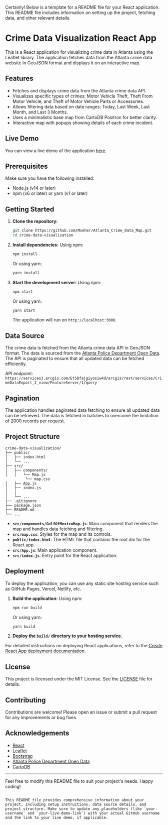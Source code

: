 Certainly! Below is a template for a README file for your React application. This README file includes information on setting up the project, fetching data, and other relevant details.


# Crime Data Visualization React App

This is a React application for visualizing crime data in Atlanta using the Leaflet library. The application fetches data from the Atlanta crime data website in GeoJSON format and displays it on an interactive map.

## Features

- Fetches and displays crime data from the Atlanta crime data API.
- Visualizes specific types of crimes: Motor Vehicle Theft, Theft From Motor Vehicle, and Theft of Motor Vehicle Parts or Accessories.
- Allows filtering data based on date ranges: Today, Last Week, Last Month, and Last 3 Months.
- Uses a minimalistic base map from CartoDB Positron for better clarity.
- Interactive map with popups showing details of each crime incident.

## Live Demo

You can view a live demo of the application [here](https://atlantacrimedata.netlify.app).

## Prerequisites

Make sure you have the following installed:

- Node.js (v14 or later)
- npm (v6 or later) or yarn (v1 or later)

## Getting Started

1. **Clone the repository:**
   ```sh
   git clone https://github.com/Mseher/Atlanta_Crime_Data_Map.git
   cd crime-data-visualization
   ```

2. **Install dependencies:**
   Using npm:
   ```sh
   npm install
   ```
   Or using yarn:
   ```sh
   yarn install
   ```

3. **Start the development server:**
   Using npm:
   ```sh
   npm start
   ```
   Or using yarn:
   ```sh
   yarn start
   ```

   The application will run on `http://localhost:3000`.

## Data Source

The crime data is fetched from the Atlanta crime data API in GeoJSON format. The data is sourced from the [Atlanta Police Department Open Data](https://opendata.atlantapd.org). The API is paginated to ensure that all updated data can be fetched efficiently.

API endpoint: `https://services3.arcgis.com/Et5Qfajgiyosiw4d/arcgis/rest/services/CrimeDataExport_2_view/FeatureServer/1/query`

## Pagination

The application handles paginated data fetching to ensure all updated data can be retrieved. The data is fetched in batches to overcome the limitation of 2000 records per request.

## Project Structure

```
crime-data-visualization/
├── public/
│   ├── index.html
│   └── ...
├── src/
│   ├── components/
│   │   └── Map.js
         └── map.css
│   ├── App.js
│   ├── index.js
│   |
│   └── ...
├── .gitignore
├── package.json
├── README.md
└── ...
```

- **`src/components/GulfOfMexicoMap.js`**: Main component that renders the map and handles data fetching and filtering.
- **`src/map.css`**: Styles for the map and its controls.
- **`public/index.html`**: The HTML file that contains the root div for the React app.
- **`src/App.js`**: Main application component.
- **`src/index.js`**: Entry point for the React application.

## Deployment

To deploy the application, you can use any static site hosting service such as GitHub Pages, Vercel, Netlify, etc.

1. **Build the application:**
   Using npm:
   ```sh
   npm run build
   ```
   Or using yarn:
   ```sh
   yarn build
   ```

2. **Deploy the `build/` directory to your hosting service.**

For detailed instructions on deploying React applications, refer to the [Create React App deployment documentation](https://create-react-app.dev/docs/deployment/).

## License

This project is licensed under the MIT License. See the [LICENSE](LICENSE) file for details.

## Contributing

Contributions are welcome! Please open an issue or submit a pull request for any improvements or bug fixes.

## Acknowledgements

- [React](https://reactjs.org/)
- [Leaflet](https://leafletjs.com/)
- [Bootstrap](https://getbootstrap.com/)
- [Atlanta Police Department Open Data](https://opendata.atlantapd.org)
- [CartoDB](https://carto.com/)

---

Feel free to modify this README file to suit your project's needs. Happy coding!
```

This README file provides comprehensive information about your project, including setup instructions, data source details, and project structure. Make sure to update any placeholders (like `your-username` and `your-live-demo-link`) with your actual GitHub username and the link to your live demo, if applicable.
